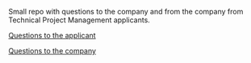 Small repo with questions to the company and from the company from Technical Project Management applicants.

[Questions to the applicant](https://github.com/suchov/Project-Management/blob/questions_to_the_applicant.md)

[Questions to the company](https://github.com/suchov/Project-Management/blob/questions_to_the_company.md)
